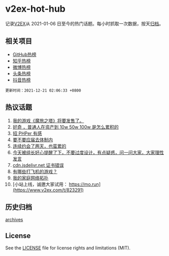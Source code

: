 # v2ex-hot-hub

 记录[V2EX](https://www.v2ex.com/)从 2021-01-06 日至今的热门话题。每小时抓取一次数据，按天[归档](archives)。
 
 ## 相关项目

- [GitHub热榜](https://github.com/snaildev/github-hot-hub)
- [知乎热榜](https://github.com/snaildev/zhihu-hot-hub)
- [微博热榜](https://github.com/snaildev/weibo-hot-hub)
- [头条热榜](https://github.com/snaildev/toutiao-hot-hub)
- [抖音热榜](https://github.com/snaildev/douyin-hot-hub)


 `更新时间：2021-12-21 02:06:33 +0800`

## 热议话题

1. [我的游戏《魔旅之塔》将要发售了。](https://www.v2ex.com/t/823323)
1. [好奇 ，普通人在资产到 10w 50w 100w 是怎么累积的](https://www.v2ex.com/t/823275)
1. [招 PHPer 有感](https://www.v2ex.com/t/823282)
1. [要不要应届去体制内](https://www.v2ex.com/t/823309)
1. [连续约会了两天，也蛮累的](https://www.v2ex.com/t/823224)
1. [今天被组长好心提醒了下，不要过度设计，有点疑惑，问一问大家，大家理性发言](https://www.v2ex.com/t/823347)
1. [cdn.jsdelivr.net 证书错误](https://www.v2ex.com/t/823281)
1. [有哪些打飞机的游戏？](https://www.v2ex.com/t/823221)
1. [我的家庭网络拓扑](https://www.v2ex.com/t/823321)
1. [小站上线，诚邀大家试用： https://mo.run](https://www.v2ex.com/t/823291)

## 历史归档

[archives](archives)

## License

See the [LICENSE](LICENSE) file for license rights and limitations (MIT).
